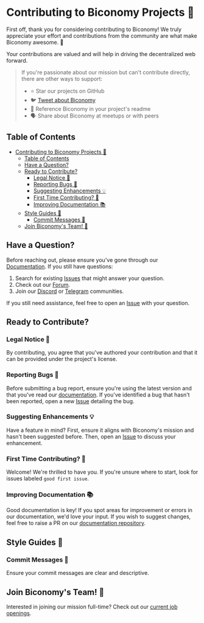 # Contributing to Biconomy Projects 🚀

First off, thank you for considering contributing to Biconomy! We truly appreciate your effort and contributions from the community are what make Biconomy awesome. 🙌

Your contributions are valued and will help in driving the decentralized web forward. 

> If you're passionate about our mission but can't contribute directly, there are other ways to support:
> - ⭐ Star our projects on GitHub
> - 🐦 [Tweet about Biconomy](https://twitter.com/biconomy/)
> - 📌 Reference Biconomy in your project's readme
> - 🗣️ Share about Biconomy at meetups or with peers

## Table of Contents

- [Contributing to Biconomy Projects 🚀](#contributing-to-biconomy-projects-)
  - [Table of Contents](#table-of-contents)
  - [Have a Question?](#have-a-question)
  - [Ready to Contribute?](#ready-to-contribute)
    - [Legal Notice 📜](#legal-notice-)
    - [Reporting Bugs 🐛](#reporting-bugs-)
    - [Suggesting Enhancements 💡](#suggesting-enhancements-)
    - [First Time Contributing? 🌱](#first-time-contributing-)
    - [Improving Documentation 📚](#improving-documentation-)
  - [Style Guides 🎨](#style-guides-)
    - [Commit Messages 📝](#commit-messages-)
  - [Join Biconomy's Team! 🚀](#join-biconomys-team-)

## Have a Question?

Before reaching out, please ensure you've gone through our [Documentation](https://docs.biconomy.io/). If you still have questions:

1. Search for existing [Issues](https://github.com/bcnmy/scw-contracts/issues) that might answer your question.
2. Check out our [Forum](https://forum.biconomy.io/).
3. Join our [Discord](https://discord.com/invite/biconomy) or [Telegram](https://t.me/biconomy) communities.

If you still need assistance, feel free to open an [Issue](https://github.com/bcnmy/scw-contracts/issues/new) with your question.

## Ready to Contribute?

### Legal Notice 📜
By contributing, you agree that you've authored your contribution and that it can be provided under the project's license.

### Reporting Bugs 🐛

Before submitting a bug report, ensure you're using the latest version and that you've read our [documentation](https://docs.biconomy.io/). If you've identified a bug that hasn't been reported, open a new [Issue](https://github.com/bcnmy/scw-contracts/issues/new) detailing the bug.

### Suggesting Enhancements 💡

Have a feature in mind? First, ensure it aligns with Biconomy's mission and hasn't been suggested before. Then, open an [Issue](https://github.com/bcnmy/scw-contracts/issues/new) to discuss your enhancement.

### First Time Contributing? 🌱

Welcome! We're thrilled to have you. If you're unsure where to start, look for issues labeled `good first issue`.

### Improving Documentation 📚

Good documentation is key! If you spot areas for improvement or errors in our documentation, we'd love your input. If you wish to suggest changes, feel free to raise a PR on our [documentation repository](https://github.com/bcnmy/docs).

## Style Guides 🎨

### Commit Messages 📝

Ensure your commit messages are clear and descriptive.

## Join Biconomy's Team! 🚀

Interested in joining our mission full-time? Check out our [current job openings](https://jobs.lever.co/biconomy).